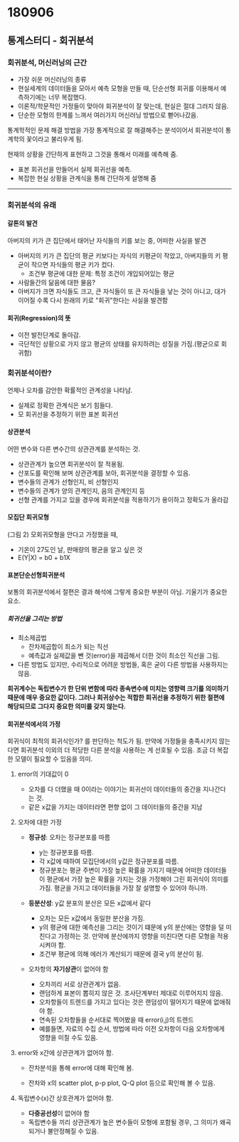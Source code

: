 # 180906

## 통계스터디 - 회귀분석

### **회귀분석**, 머신러닝의 근간

- 가장 쉬운 머신러닝의 종류
- 현실세계의 데이터들을 모아서 예측 모형을 만들 때, 단순선형 회귀를 이용해서 예측하기에는 너무 복잡했다.
- 이론적/학문적인 가정들이 맞아야 회귀분석이 잘 맞는데, 현실은 절대 그러지 않음.
- 단순한 모형의 한계를 느껴서 여러가지 머신러닝 방법으로 뻗어나갔음.

통계학적인 문제 해결 방법을 가장 통계적으로 잘 해결해주는 분석이어서 회귀분석이 통계학의 꽃이라고 불리우게 됨.

현재의 상황을 간단하게 표현하고 그것을 통해서 미래를 예측해 줌.

- 표본 회귀선을 만들어서 실제 회귀선을 예측.
- 복잡한 현실 상황을 관계식을 통해 간단하게 설명해 줌

---

### 회귀분석의 유래

#### 갈톤의 발견

아버지의 키가 큰 집단에서 태어난 자식들의 키를 보는 중, 어떠한 사실을 발견

- 아버지의 키가 큰 집단의 평균 키보다는 자식의 키평균이 작았고, 아버지들의 키 평균이 작으면 자식들의 평균 키가 컸다.
  - 조건부 평균에 대한 문제: 특정 조건이 개입되어있는 평균
- 사람들간의 닮음에 대한 물음?
- 아버지가 크면 자식들도 크고, 큰 자식들이 또 큰 자식들을 낳는 것이 아니고, 대가 이어질 수록 다시 원래의 키로 "회귀"한다는 사실을 발견함

#### 회귀(Regression)의 뜻

- 이전 발전단계로 돌아감.
- 극단적인 상황으로 가지 않고 평균의 상태를 유지하려는 성질을 가짐.(평균으로 회귀함)



### 회귀분석이란?

언제나 오차를 감안한 확률적인 관계성을 나타남.

- 실제로 정확한 관계식은 보기 힘들다.
- 모 회귀선을 추정하기 위한 표본 회귀선

#### 상관분석

어떤 변수와 다른 변수간의 상관관계를 분석하는 것.

- 상관관계가 높으면 회귀분석이 잘 적용됨.
- 산포도를 확인해 보며 상관관계를 보아, 회귀분석을 결정할 수 있음.
- 변수들의 관계가 선형인지, 비 선형인지
- 변수들의 관계가 양의 관계인지, 음의 관계인지 등
- 선형 관계를 가지고 있을 경우에 회귀분석을 적용하기가 용이하고 정확도가 올라감

#### 모집단 회귀모형

(그림 2) 모회귀모형을 안다고 가정했을 때,

- 기온이 27도인 날, 판매량의 평균을 알고 싶은 것
- E(Y|X) = b0 + b1X

#### 표본단순선형회귀분석

보통의 회귀분석에서 절편은 결과 해석에 그렇게 중요한 부분이 아님. 기울기가 중요한 요소.

##### 회귀선을 그리는 방법

- 최소제곱법
  - 잔차제곱합이 최소가 되는 직선
  - 예측값과 실제값을 뺀 것(error)을 제곱해서 더한 것이 최소인 직선을 그림.
- 다른 방법도 있지만, 수리적으로 어려운 방법들, 혹은 굳이 다른 방법을 사용하지는 않음.

**회귀계수는 독립변수가 한 단위 변함에 따라 종속변수에 미치는 영향력 크기를 의미하기 때문에 매우 중요한 값이다. 그러나 회귀상수는 적합한 회귀선을 추정하기 위한 절편에 해당되므로 그다지 중요한 의미를 갖지 않는다.**

#### 회귀분석에서의 가정

회귀식이 최적의 회귀식인가? 를 판단하는 척도가 됨. 만약에 가정들을 충족시키지 않는다면 회귀분석 이외의 더 적당한 다른 분석을 사용하는 게 선호될 수 있음. 조금 더 복잡한 모델이 필요할 수 있음을 의미.

1. error의 기대값이 0

   - 오차를 다 더했을 때 0이라는 이야기는 회귀선이 데이터들의 중간을 지나간다는 것.
   - 같은 x값을 가지는 데이터라면 편향 없이 그 데이터들의 중간을 지남

2. 오차에 대한 가정

   - **정규성**: 오차는 정규분포를 따름
     - y는 정규분포를 따름.
     - 각 x값에 때하여 모집단에서의 y값은 정규분포를 따름.
     - 정규분포는 평균 주변이 가장 높은 확률을 가지기 때문에 어떠한 데이터들이 평균에서 가장 높은 확률을 가지는 것을 가정해야 그린 회귀식이 의미를 가짐. 평균을 가지고 데이터들을 가장 잘 설명할 수 있어야 하니까.

   - **등분산성**: y값 분포의 분산은 모든 x값에서 같다
     - 오차는 모든 x값에서 동일한 분산을 가짐.
     - y의 평균에 대한 예측선을 그리는 것이기 떄문에 y의 분산에는 영향을 덜 미친다고 가정하는 것. 만약에 분산에까지 영향을 미친다면 다른 모형을 적용시켜야 함.
     - 조건부 평균에 의해 에러가 계산되기 때문에 결국 y의 분산이 됨.
   - 오차항의 **자기상관**이 없어야 함
     - 오차끼리 서로 상관관계가 없음.
     - 랜덤하게 표본이 뽑히지 않은 것. 조사단계부터 제대로 이루어지지 않음.
     - 오차항들이 트렌드를 가지고 있다는 것은 랜덤성이 떨어지기 때문에 없애줘야 함.
     - 연속된 오차항들을 순서대로 찍어봤을 때 error(i,j)의 트렌드
     - 예를들면, 자료의 수집 순서, 방법에 따라 이전 오차항이 다음 오차항에게 영향을 미칠 수도 있음.

3. error와 x간에 상관관계가 없어야 함.

   - 잔차분석을 통해 error에 대해 확인해 봄.

   - 잔차와 x의 scatter plot, p-p plot, Q-Q plot 등으로 확인해 볼 수 있음.

4. 독립변수(x)간 상호관계가 없어야 함.

   - **다중공선성**이 없어야 함
   - 독립변수들 끼리 상관관계가 높은 변수들이 모형에 포함될 경우, 그 의미가 왜곡되거나 불안정해질 수 있음.